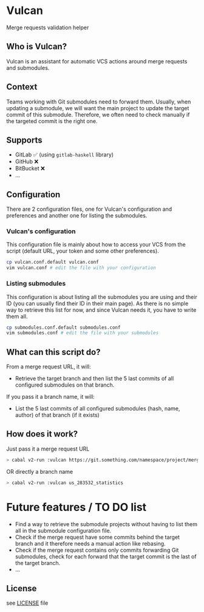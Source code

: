# Vulcan
Merge requests validation helper

## Who is Vulcan?
Vulcan is an assistant for automatic VCS actions around merge requests and submodules.

## Context
Teams working with Git submodules need to forward them. Usually, when updating a submodule, we will want the main project to update the target commit of this submodule. Therefore, we often need to check manually if the targeted commit is the right one.

## Supports
- GitLab :white_check_mark: (using `gitlab-haskell` library)
- GitHub :x:
- BitBucket :x:
- ...

## Configuration
There are 2 configuration files, one for Vulcan's configuration and preferences and another one for listing the submodules.

### Vulcan's configuration
This configuration file is mainly about how to access your VCS from the script (default URL, your token and some other preferences).
```bash
cp vulcan.conf.default vulcan.conf
vim vulcan.conf # edit the file with your configuration
```

### Listing submodules
This configuration is about listing all the submodules you are using and their ID (you can usually find their ID in their main page).
As there is no simple way to retrieve this list for now, and since Vulcan needs it, you have to write them all.
```bash
cp submodules.conf.default submodules.conf
vim submodules.conf # edit the file with your submodules
```

## What can this script do?
From a merge request URL, it will:
- Retrieve the target branch and then list the 5 last commits of all configured submodules on that branch.

If you pass it a branch name, it will:
- List the 5 last commits of all configured submodules (hash, name, author) of that branch (if it exists)

## How does it work?
Just pass it a merge request URL

```bash
> cabal v2-run :vulcan https://git.something.com/namespace/project/merge_requests/199
```

OR directly a branch name

```bash
> cabal v2-run :vulcan us_283532_statistics
```

# Future features / TO DO list
- Find a way to retrieve the submodule projects without having to list them all in the submodule configuration file.
- Check if the merge request have some commits behind the target branch and it therefore needs a manual action like rebasing.
- Check if the merge request contains only commits forwarding Git submodules, check for each forward that the target commit is the last of the target branch.
- ...

## License
see [LICENSE](LICENSE) file